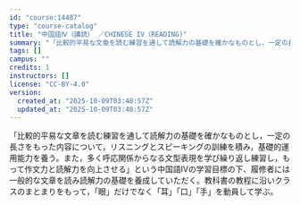 ```yaml
---
id: "course:14487"
type: "course-catalog"
title: "中国語Ⅳ（講読） ／CHINESE IV（READING)"
summary: "「比較的平易な文章を読む練習を通して読解力の基礎を確かなものとし，一定の長さをもった内容について，リスニングとスピーキングの訓練を積み，基礎的運用能力を養う。また，多く呼応関係からなる文型表現を学び繰り返し練習し，もって作文力と読解力を向上…"
tags: []
campus: ""
credits: 1
instructors: []
license: "CC-BY-4.0"
version:
  created_at: "2025-10-09T03:48:57Z"
  updated_at: "2025-10-09T03:48:57Z"
---
```

「比較的平易な文章を読む練習を通して読解力の基礎を確かなものとし，一定の長さをもった内容について，リスニングとスピーキングの訓練を積み，基礎的運用能力を養う。また，多く呼応関係からなる文型表現を学び繰り返し練習し，もって作文力と読解力を向上させる」という中国語Ⅳの学習目標の下、履修者には一般的な文章を読み読解力の基礎を養成していただく。教科書の教程に沿いクラスのまとまりをもって，「眼」だけでなく「耳」「口」「手」を動員して学ぶ。
